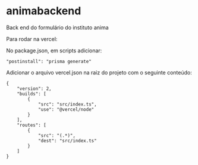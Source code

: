 # animabackend
Back end do formulário do instituto anima

Para rodar na vercel:

No package.json, em scripts adicionar:
```node
"postinstall": "prisma generate"
```

Adicionar o arquivo vercel.json na raiz do projeto com o seguinte conteúdo:

```node
{
    "version": 2,
    "builds": [
        {
            "src": "src/index.ts",
            "use": "@vercel/node"
        }
    ],
    "routes": [
        {
            "src": "(.*)",
            "dest": "src/index.ts"
        }
    ]
}
```
